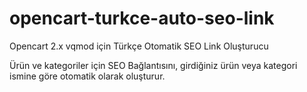 # opencart-turkce-auto-seo-link
Opencart 2.x vqmod için Türkçe Otomatik SEO Link Oluşturucu

Ürün ve kategoriler için SEO Bağlantısını, girdiğiniz ürün veya kategori ismine göre otomatik olarak oluşturur.
